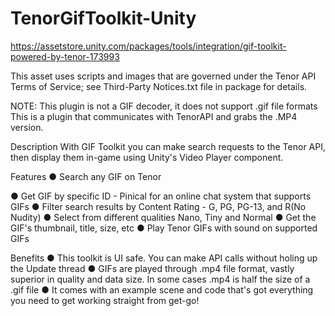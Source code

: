 # TenorGifToolkit-Unity

https://assetstore.unity.com/packages/tools/integration/gif-toolkit-powered-by-tenor-173993

This asset uses scripts and images that are governed under the Tenor API Terms of Service; see Third-Party Notices.txt file in package for details.

NOTE: This plugin is not a GIF decoder, it does not support .gif file formats\
This is a plugin that communicates with TenorAPI and grabs the .MP4 version.

Description
With GIF Toolkit you can make search requests to the Tenor API, then display them in-game using Unity's Video Player component.

Features
● Search any GIF on Tenor

● Get GIF by specific ID - Pinical for an online chat system that supports GIFs
● Filter search results by Content Rating - G, PG, PG-13, and R(No Nudity)
● Select from different qualities Nano, Tiny and Normal
● Get the GIF's thumbnail, title, size, etc
● Play Tenor GIFs with sound on supported GIFs

Benefits
● This toolkit is UI safe. You can make API calls without holing up the Update thread
● GIFs are played through .mp4 file format, vastly superior in quality and data size.
In some cases .mp4 is half the size of a .gif file
● It comes with an example scene and code that's got everything you need to get working straight from get-go!
